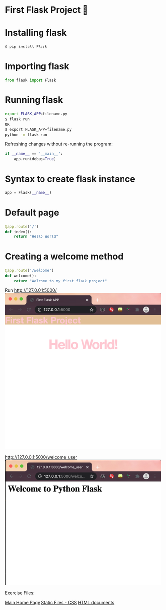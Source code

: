 # First Flask Project :snake:

# Installing flask 
```bash
$ pip install Flask
```
# Importing flask 
```python
from flask import Flask
```

# Running flask 
```bash
export FLASK_APP=filename.py
$ flask run
OR
$ export FLASK_APP=filename.py
python -m flask run
```

Refreshing changes without re-running the program:
```python
if __name__ == '__main__':
    app.run(debug=True)
```

# Syntax to create flask instance
```python
app = Flask(__name__)
```

# Default page 
```python
@app.route('/')
def index():
    return "Hello World"
```

# Creating a welcome method 
```python
@app.route('/welcome')
def welcome():
    return "Welcome to my first flask project"
```

Run http://127.0.0.1:5000/
![screenshot_homepage](images/firstflaskimg.jpg)

http://127.0.0.1:5000/welcome_user
![screenshot welcome_user](images/welcome_user.jpg)

Exercise Files:

[Main Home Page](app.py)
[Static Files - CSS](static)
[HTML documents](templates)
